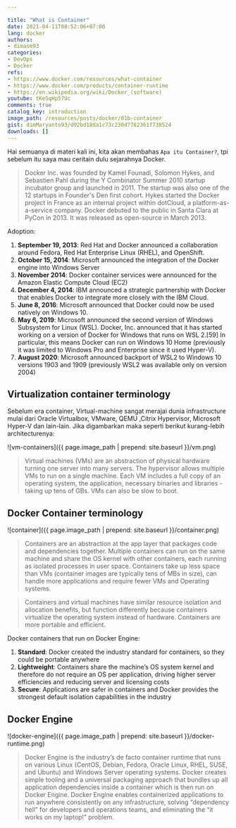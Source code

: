 ```yaml
---

title: "What is Container"
date: 2021-04-11T08:52:06+07:00
lang: docker
authors:
- dimasm93
categories:
- DevOps
- Docker
refs: 
- https://www.docker.com/resources/what-container
- https://www.docker.com/products/container-runtime
- https://en.wikipedia.org/wiki/Docker_(software)
youtube: tKeSqHp57Uc
comments: true
catalog_key: introduction
image_path: /resources/posts/docker/01b-container
gist: dimMaryanto93/d92bd18da1c73c230d7762361f738524
downloads: []
---
```


Hai semuanya di materi kali ini, kita akan membahas `Apa itu Container?`, tpi sebelum itu saya mau ceritain dulu sejarahnya Docker. 

<!--more-->

> Docker Inc. was founded by Kamel Founadi, Solomon Hykes, and Sebastien Pahl during the Y Combinator Summer 2010 startup incubator group and launched in 2011. The startup was also one of the 12 startups in Founder's Den first cohort. Hykes started the Docker project in France as an internal project within dotCloud, a platform-as-a-service company. Docker debuted to the public in Santa Clara at PyCon in 2013. It was released as open-source in March 2013.

Adoption:

1. **September 19, 2013**: Red Hat and Docker announced a collaboration around Fedora, Red Hat Enterprise Linux (RHEL), and OpenShift.
2. **October 15, 2014**: Microsoft announced the integration of the Docker engine into Windows Server
3. **November 2014**: Docker container services were announced for the Amazon Elastic Compute Cloud (EC2)
4. **December 4, 2014**: IBM announced a strategic partnership with Docker that enables Docker to integrate more closely with the IBM Cloud.
5. **June 8, 2016**: Microsoft announced that Docker could now be used natively on Windows 10.
6. **May 6, 2019**: Microsoft announced the second version of Windows Subsystem for Linux (WSL). Docker, Inc. announced that it has started working on a version of Docker for Windows that runs on WSL 2.[59] In particular, this means Docker can run on Windows 10 Home (previously it was limited to Windows Pro and Enterprise since it used Hyper-V).
7. **August 2020**: Microsoft announced backport of WSL2 to Windows 10 versions 1903 and 1909 (previously WSL2 was available only on version 2004)

## Virtualization container terminology

Sebelum era container, Virtual-machine sangat merajai dunia infrastructure mulai dari Oracle Virtualbox, VMware, QEMU ,Citrix Hypervisor, Microsoft Hyper-V dan lain-lain. Jika digambarkan maka seperti berikut kurang-lebih architecturenya:

![vm-containers]({{ page.image_path | prepend: site.baseurl }}/vm.png)

> Virtual machines (VMs) are an abstraction of physical hardware turning one server into many servers. The hypervisor allows multiple VMs to run on a single machine. Each VM includes a full copy of an operating system, the application, necessary binaries and libraries - taking up tens of GBs. VMs can also be slow to boot.

## Docker Container terminology

![container]({{ page.image_path | prepend: site.baseurl }}/container.png)

> Containers are an abstraction at the app layer that packages code and dependencies together. Multiple containers can run on the same machine and share the OS kernel with other containers, each running as isolated processes in user space. Containers take up less space than VMs (container images are typically tens of MBs in size), can handle more applications and require fewer VMs and Operating systems.

> Containers and virtual machines have similar resource isolation and allocation benefits, but function differently because containers virtualize the operating system instead of hardware. Containers are more portable and efficient.

Docker containers that run on Docker Engine:

1. **Standard**: Docker created the industry standard for containers, so they could be portable anywhere
2. **Lightweight**: Containers share the machine’s OS system kernel and therefore do not require an OS per application, driving higher server efficiencies and reducing server and licensing costs
3. **Secure**: Applications are safer in containers and Docker provides the strongest default isolation capabilities in the industry

## Docker Engine

![docker-engine]({{ page.image_path | prepend: site.baseurl }}/docker-runtime.png)

> Docker Engine is the industry’s de facto container runtime that runs on various Linux (CentOS, Debian, Fedora, Oracle Linux, RHEL, SUSE, and Ubuntu) and Windows Server operating systems. Docker creates simple tooling and a universal packaging approach that bundles up all application dependencies inside a container which is then run on Docker Engine. Docker Engine enables containerized applications to run anywhere consistently on any infrastructure, solving “dependency hell” for developers and operations teams, and eliminating the “it works on my laptop!” problem.